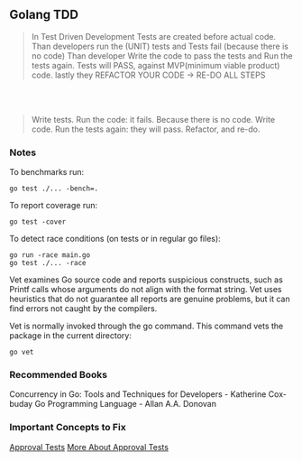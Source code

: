 ## Golang TDD


> In Test Driven Development Tests are created before actual code.
Than developers run the (UNIT) tests and Tests fail (because there is no code)
Than developer Write the code to pass the tests and Run the tests again.
Tests will PASS, against MVP(minimum viable product) code. 
lastly they REFACTOR YOUR CODE -> RE-DO ALL STEPS

<br/><br/>

> Write tests. Run the code: it fails. 
Because there is no code. Write code. 
Run the tests again: they will pass. Refactor, and re-do.


### Notes

To benchmarks run:
```shell
go test ./... -bench=.
```

To report coverage run:
```shell
go test -cover
```

To detect race conditions (on tests or in regular go files):
```shell
go run -race main.go
go test ./... -race
```

Vet examines Go source code and reports suspicious constructs, such as Printf calls whose arguments do not align with the format string. Vet uses heuristics that do not guarantee all reports are genuine problems, but it can find errors not caught by the compilers.

Vet is normally invoked through the go command. This command vets the package in the current directory: 
```shell
go vet
```

### Recommended Books
Concurrency in Go: Tools and Techniques for Developers - Katherine Cox-buday
Go Programming Language - Allan A.A. Donovan


### Important Concepts to Fix
[Approval Tests](https://approvaltests.com/)
[More About Approval Tests](https://www.youtube.com/watch?v=zyM2Ep28ED8)
